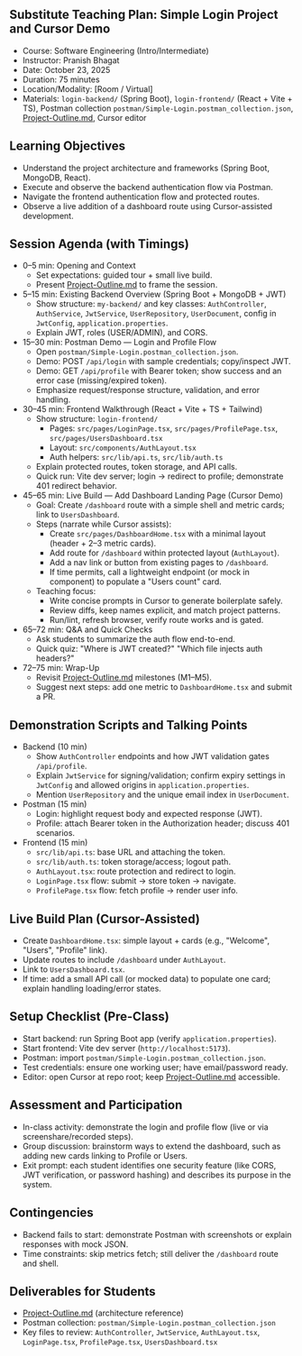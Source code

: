 ## Substitute Teaching Plan: Simple Login Project and Cursor Demo

- Course: Software Engineering (Intro/Intermediate)
- Instructor: Pranish Bhagat
- Date: October 23, 2025
- Duration: 75 minutes
- Location/Modality: [Room / Virtual]
- Materials: `login-backend/` (Spring Boot), `login-frontend/` (React + Vite + TS), Postman collection `postman/Simple-Login.postman_collection.json`, [Project-Outline.md](./Project-Outline.md), Cursor editor

## Learning Objectives
- Understand the project architecture and frameworks (Spring Boot, MongoDB, React).
- Execute and observe the backend authentication flow via Postman.
- Navigate the frontend authentication flow and protected routes.
- Observe a live addition of a dashboard route using Cursor-assisted development.

## Session Agenda (with Timings)
- 0–5 min: Opening and Context
  - Set expectations: guided tour + small live build.
  - Present [Project-Outline.md](./Project-Outline.md) to frame the session.
- 5–15 min: Existing Backend Overview (Spring Boot + MongoDB + JWT)
  - Show structure: `my-backend/` and key classes: `AuthController`, `AuthService`, `JwtService`, `UserRepository`, `UserDocument`, config in `JwtConfig`, `application.properties`.
  - Explain JWT, roles (USER/ADMIN), and CORS.
- 15–30 min: Postman Demo — Login and Profile Flow
  - Open `postman/Simple-Login.postman_collection.json`.
  - Demo: POST `/api/login` with sample credentials; copy/inspect JWT.
  - Demo: GET `/api/profile` with Bearer token; show success and an error case (missing/expired token).
  - Emphasize request/response structure, validation, and error handling.
- 30–45 min: Frontend Walkthrough (React + Vite + TS + Tailwind)
  - Show structure: `login-frontend/`
    - Pages: `src/pages/LoginPage.tsx`, `src/pages/ProfilePage.tsx`, `src/pages/UsersDashboard.tsx`
    - Layout: `src/components/AuthLayout.tsx`
    - Auth helpers: `src/lib/api.ts`, `src/lib/auth.ts`
  - Explain protected routes, token storage, and API calls.
  - Quick run: Vite dev server; login → redirect to profile; demonstrate 401 redirect behavior.
- 45–65 min: Live Build — Add Dashboard Landing Page (Cursor Demo)
  - Goal: Create `/dashboard` route with a simple shell and metric cards; link to `UsersDashboard`.
  - Steps (narrate while Cursor assists):
    - Create `src/pages/DashboardHome.tsx` with a minimal layout (header + 2–3 metric cards).
    - Add route for `/dashboard` within protected layout (`AuthLayout`).
    - Add a nav link or button from existing pages to `/dashboard`.
    - If time permits, call a lightweight endpoint (or mock in component) to populate a "Users count" card.
  - Teaching focus:
    - Write concise prompts in Cursor to generate boilerplate safely.
    - Review diffs, keep names explicit, and match project patterns.
    - Run/lint, refresh browser, verify route works and is gated.
- 65–72 min: Q&A and Quick Checks
  - Ask students to summarize the auth flow end-to-end.
  - Quick quiz: "Where is JWT created?" "Which file injects auth headers?"
- 72–75 min: Wrap-Up
  - Revisit [Project-Outline.md](./Project-Outline.md) milestones (M1–M5).
  - Suggest next steps: add one metric to `DashboardHome.tsx` and submit a PR.

## Demonstration Scripts and Talking Points
- Backend (10 min)
  - Show `AuthController` endpoints and how JWT validation gates `/api/profile`.
  - Explain `JwtService` for signing/validation; confirm expiry settings in `JwtConfig` and allowed origins in `application.properties`.
  - Mention `UserRepository` and the unique email index in `UserDocument`.
- Postman (15 min)
  - Login: highlight request body and expected response (JWT).
  - Profile: attach Bearer token in the Authorization header; discuss 401 scenarios.
- Frontend (15 min)
  - `src/lib/api.ts`: base URL and attaching the token.
  - `src/lib/auth.ts`: token storage/access; logout path.
  - `AuthLayout.tsx`: route protection and redirect to login.
  - `LoginPage.tsx` flow: submit → store token → navigate.
  - `ProfilePage.tsx` flow: fetch profile → render user info.

## Live Build Plan (Cursor-Assisted)
- Create `DashboardHome.tsx`: simple layout + cards (e.g., "Welcome", "Users", "Profile" link).
- Update routes to include `/dashboard` under `AuthLayout`.
- Link to `UsersDashboard.tsx`.
- If time: add a small API call (or mocked data) to populate one card; explain handling loading/error states.

## Setup Checklist (Pre-Class)
- Start backend: run Spring Boot app (verify `application.properties`).
- Start frontend: Vite dev server (`http://localhost:5173`).
- Postman: import `postman/Simple-Login.postman_collection.json`.
- Test credentials: ensure one working user; have email/password ready.
- Editor: open Cursor at repo root; keep [Project-Outline.md](./Project-Outline.md) accessible.

## Assessment and Participation
- In-class activity: demonstrate the login and profile flow (live or via screenshare/recorded steps).
- Group discussion: brainstorm ways to extend the dashboard, such as adding new cards linking to Profile or Users.
- Exit prompt: each student identifies one security feature (like CORS, JWT verification, or password hashing) and describes its purpose in the system.


## Contingencies
- Backend fails to start: demonstrate Postman with screenshots or explain responses with mock JSON.
- Time constraints: skip metrics fetch; still deliver the `/dashboard` route and shell.

## Deliverables for Students
- [Project-Outline.md](./Project-Outline.md) (architecture reference)
- Postman collection: `postman/Simple-Login.postman_collection.json`
- Key files to review: `AuthController`, `JwtService`, `AuthLayout.tsx`, `LoginPage.tsx`, `ProfilePage.tsx`, `UsersDashboard.tsx`
